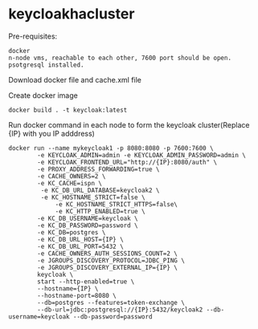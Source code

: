 # keycloakhacluster

Pre-requisites:

	docker 
	n-node vms, reachable to each other, 7600 port should be open.
	psotgresql installed.

Download docker file and cache.xml file


Create docker image

	docker build . -t keycloak:latest


Run docker command in each node to form the keycloak cluster(Replace {IP} with you IP adddress)

	docker run --name mykeycloak1 -p 8080:8080 -p 7600:7600 \
	        -e KEYCLOAK_ADMIN=admin -e KEYCLOAK_ADMIN_PASSWORD=admin \
	        -e KEYCLOAK_FRONTEND_URL="http://{IP}:8080/auth" \
	        -e PROXY_ADDRESS_FORWARDING=true \
	        -e CACHE_OWNERS=2 \
	        -e KC_CACHE=ispn \
	         -e KC_DB_URL_DATABASE=keycloak2 \
	         -e KC_HOSTNAME_STRICT=false \
                 -e KC_HOSTNAME_STRICT_HTTPS=false\
                 -e KC_HTTP_ENABLED=true \
	        -e KC_DB_USERNAME=keycloak \
	        -e KC_DB_PASSWORD=password \
	        -e KC_DB=postgres \
	        -e KC_DB_URL_HOST={IP} \
	        -e KC_DB_URL_PORT=5432 \
	        -e CACHE_OWNERS_AUTH_SESSIONS_COUNT=2 \
	        -e JGROUPS_DISCOVERY_PROTOCOL=JDBC_PING \
	        -e JGROUPS_DISCOVERY_EXTERNAL_IP={IP} \
	        keycloak \
	        start --http-enabled=true \
	        --hostname={IP} \
	        --hostname-port=8080 \
	        --db=postgres --features=token-exchange \
	        --db-url=jdbc:postgresql://{IP}:5432/keycloak2 --db-username=keycloak --db-password=password
       
       


